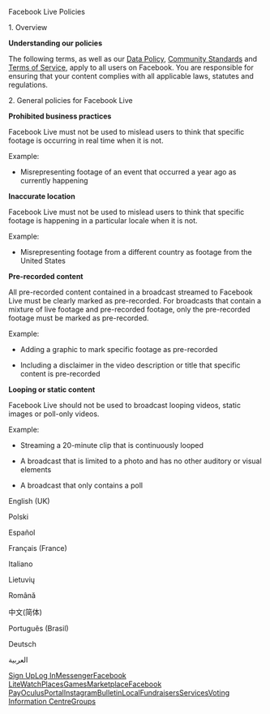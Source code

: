 Facebook Live Policies

1\. Overview

**Understanding our policies**

The following terms, as well as our [Data Policy](https://www.facebook.com/about/privacy/), [Community Standards](https://www.facebook.com/communitystandards/) and [Terms of Service](https://www.facebook.com/legal/terms), apply to all users on Facebook. You are responsible for ensuring that your content complies with all applicable laws, statutes and regulations.

2\. General policies for Facebook Live

**Prohibited business practices**

Facebook Live must not be used to mislead users to think that specific footage is occurring in real time when it is not.

Example:

*   Misrepresenting footage of an event that occurred a year ago as currently happening

**Inaccurate location**

Facebook Live must not be used to mislead users to think that specific footage is happening in a particular locale when it is not.

Example:

*   Misrepresenting footage from a different country as footage from the United States

**Pre-recorded content**

All pre-recorded content contained in a broadcast streamed to Facebook Live must be clearly marked as pre-recorded. For broadcasts that contain a mixture of live footage and pre-recorded footage, only the pre-recorded footage must be marked as pre-recorded.

Example:

*   Adding a graphic to mark specific footage as pre-recorded

*   Including a disclaimer in the video description or title that specific content is pre-recorded

**Looping or static content**

Facebook Live should not be used to broadcast looping videos, static images or poll-only videos.

Example:

*   Streaming a 20-minute clip that is continuously looped

*   A broadcast that is limited to a photo and has no other auditory or visual elements

*   A broadcast that only contains a poll

English (UK)

Polski

Español

Français (France)

Italiano

Lietuvių

Română

中文(简体)

Português (Brasil)

Deutsch

العربية

[Sign Up](https://www.facebook.com/reg/)[Log In](https://www.facebook.com/login/)[Messenger](https://l.facebook.com/l.php?u=https%3A%2F%2Fmessenger.com%2F&h=AT2GSSXlc_VIbSD8nCtLcUxGEVa9BKaukdNsdVjf4tJTRb1bY51mMfqZv4-SxG-ssZf3e4meXoP_bhBNW_69XTLIddX36nJTbxt_fmxpPm1l1c2692kmj9jOjcPqwDFJAzqqi-p7QVZu1Oic940ZPf8-kI7d98O1JgVIqA)[Facebook Lite](https://www.facebook.com/lite/)[Watch](https://en-gb.facebook.com/watch/)[Places](https://www.facebook.com/places/)[Games](https://www.facebook.com/games/)[Marketplace](https://www.facebook.com/marketplace/)[Facebook Pay](https://pay.facebook.com/)[Oculus](https://l.facebook.com/l.php?u=https%3A%2F%2Fwww.oculus.com%2F&h=AT2GSSXlc_VIbSD8nCtLcUxGEVa9BKaukdNsdVjf4tJTRb1bY51mMfqZv4-SxG-ssZf3e4meXoP_bhBNW_69XTLIddX36nJTbxt_fmxpPm1l1c2692kmj9jOjcPqwDFJAzqqi-p7QVZu1Oic940ZPf8-kI7d98O1JgVIqA)[Portal](https://portal.facebook.com/)[Instagram](https://l.facebook.com/l.php?u=https%3A%2F%2Fwww.instagram.com%2F&h=AT2GSSXlc_VIbSD8nCtLcUxGEVa9BKaukdNsdVjf4tJTRb1bY51mMfqZv4-SxG-ssZf3e4meXoP_bhBNW_69XTLIddX36nJTbxt_fmxpPm1l1c2692kmj9jOjcPqwDFJAzqqi-p7QVZu1Oic940ZPf8-kI7d98O1JgVIqA)[Bulletin](https://www.bulletin.com/)[Local](https://www.facebook.com/local/lists/245019872666104/)[Fundraisers](https://www.facebook.com/fundraisers/)[Services](https://www.facebook.com/biz/directory/)[Voting Information Centre](https://www.facebook.com/votinginformationcenter/?entry_point=c2l0ZQ%3D%3D)[Groups](https://www.facebook.com/groups/explore/)